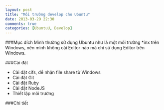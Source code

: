 ```yaml
---
layout: post
title: "Môi trường develop cho Ubuntu"
date: 2013-03-29 22:30
comments: true
categories: [UbuntuU, Develop]
---
```


###Mục đích
Mình thường sử dụng Ubuntu như là một môi trường *inx trên Windows, nên mình không cài Editor nào mà chỉ sử dụng Editor trên Windows.
<!--more-->

###Cài đặt
- Cài đặt cifs, để nhận file share từ Windows
- Cài đặt Git
- Cài đặt Ruby
- Cài đặt NodeJS
- Thiết lập môi trường

###Chi tiết